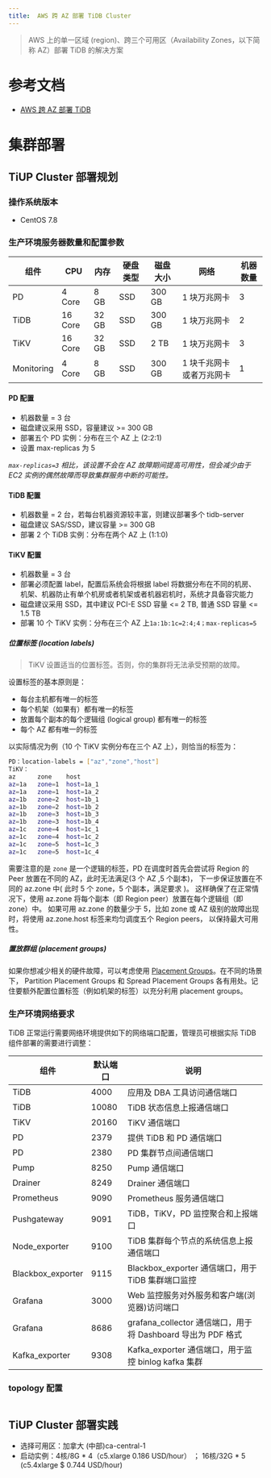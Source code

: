 ```yaml
---
title:  AWS 跨 AZ 部署 TiDB Cluster
---
```


> AWS 上的单一区域 (region)、跨三个可用区（Availability Zones，以下简称 AZ）部署 TiDB 的解决方案

# 参考文档

- [ AWS 跨 AZ 部署 TiDB](https://book.tidb.io/session4/chapter4/cross-az-in-aws.html)

# 集群部署

## TiUP Cluster 部署规划

### 操作系统版本

- CentOS 7.8

### 生产环境服务器数量和配置参数

| 组件       | CPU        | 内存     | 硬盘类型 | 磁盘大小  | 网络                        | 机器数量 |
| ---------- | ---------- | -------- | -------- | --------- | --------------------------- | -------- |
| PD         | 4 Core  | 8 GB  | SSD      | 300 GB | 1 块万兆网卡             | 3        |
| TiDB       | 16 Core | 32 GB | SSD  | 300 GB | 1 块万兆网卡             | 2        |
| TiKV       | 16 Core | 32 GB | SSD      | 2 TB   | 1 块万兆网卡             | 3        |
| Monitoring| 4 Core  | 8 GB | SSD  | 300 GB | 1 块千兆网卡或者万兆网卡 | 1        |

#### PD 配置

- 机器数量 = 3 台 
- 磁盘建议采用 SSD，容量建议 >= 300 GB
- 部署五个 PD 实例：分布在三个 AZ 上 (2:2:1)
- 设置 max-replicas 为 5

*`max-replicas=3` 相比，该设置不会在 AZ 故障期间提高可用性，但会减少由于 EC2 实例的偶然故障而导致集群服务中断的可能性。*

#### TiDB 配置

- 机器数量 = 2 台，若每台机器资源较丰富，则建议部署多个 tidb-server
- 磁盘建议 SAS/SSD，建议容量 >= 300 GB
- 部署 2 个 TiDB 实例：分布在两个 AZ 上 (1:1:0)


#### TiKV 配置

- 机器数量 = 3 台
- 部署必须配置 label，配置后系统会将根据 label 将数据分布在不同的机房、机架、机器防止有单个机房或者机架或者机器宕机时，系统才具备容灾能力
- 磁盘建议采用 SSD，其中建议 PCI-E SSD 容量 <= 2 TB, 普通 SSD 容量 <= 1.5 TB
- 部署 10 个 TiKV 实例：分布在三个 AZ 上`1a:1b:1c=2:4;4；max-replicas=5`

##### 位置标签 (location labels)

> TiKV 设置适当的位置标签。否则，你的集群将无法承受预期的故障。 

设置标签的基本原则是：

* 每台主机都有唯一的标签
* 每个机架（如果有）都有唯一的标签
* 放置每个副本的每个逻辑组 (logical group) 都有唯一的标签
* 每个 AZ 都有唯一的标签

以实际情况为例（10 个 TiKV 实例分布在三个 AZ 上），则恰当的标签为：

```bash
PD：location-labels = ["az","zone","host"]
TiKV：
az	    zone	host
az=1a	zone=1	host=1a_1
az=1a	zone=1	host=1a_2
az=1b	zone=2	host=1b_1
az=1b	zone=2	host=1b_2
az=1b	zone=3	host=1b_3
az=1b	zone=3	host=1b_4
az=1c	zone=4	host=1c_1
az=1c	zone=4	host=1c_2
az=1c	zone=5	host=1c_3
az=1c	zone=5	host=1c_4
```

需要注意的是 `zone` 是一个逻辑的标签，PD 在调度时首先会尝试将 Region 的 Peer 放置在不同的 AZ，此时无法满足(3 个 AZ ,5 个副本)，
下一步保证放置在不同的 az.zone 中( 此时 5 个 zone，5 个副本，满足要求 )。
这样确保了在正常情况下，使用 az.zone 将每个副本（即 Region peer）放置在每个逻辑组（即 zone）中。 
如果可用 az.zone 的数量少于 5，比如 zone 或 AZ 级别的故障出现时，将使用 az.zone.host 标签来均匀调度五个 Region peers，
以保持最大可用性。

##### 置放群组 (placement groups)

如果你想减少相关的硬件故障，可以考虑使用 [Placement Groups](https://docs.aws.amazon.com/zh_cn/AWSEC2/latest/UserGuide/placement-groups.html)。在不同的场景下， 
Partition Placement Groups 和 Spread Placement Groups 各有用处。记住要额外配置位置标签（例如机架的标签）以充分利用 placement groups。


### 生产环境网络要求

TiDB 正常运行需要网络环境提供如下的网络端口配置，管理员可根据实际 TiDB 组件部署的需要进行调整：

| 组件              | 默认端口 | 说明                                                         |
| ----------------- | -------- | ------------------------------------------------------------ |
| TiDB              | 4000     | 应用及 DBA 工具访问通信端口                                  |
| TiDB              | 10080    | TiDB 状态信息上报通信端口                                    |
| TiKV              | 20160    | TiKV 通信端口                                                |
| PD                | 2379     | 提供 TiDB 和 PD 通信端口                                     |
| PD                | 2380     | PD 集群节点间通信端口                                        |
| Pump              | 8250     | Pump 通信端口                                                |
| Drainer           | 8249     | Drainer 通信端口                                             |
| Prometheus        | 9090     | Prometheus 服务通信端口                                      |
| Pushgateway       | 9091     | TiDB，TiKV，PD 监控聚合和上报端口                            |
| Node_exporter     | 9100     | TiDB 集群每个节点的系统信息上报通信端口                      |
| Blackbox_exporter | 9115     | Blackbox_exporter 通信端口，用于 TiDB 集群端口监控           |
| Grafana           | 3000     | Web 监控服务对外服务和客户端(浏览器)访问端口                 |
| Grafana           | 8686     | grafana_collector 通信端口，用于将 Dashboard 导出为 PDF 格式 |
| Kafka_exporter    | 9308     | Kafka_exporter 通信端口，用于监控 binlog kafka 集群          |

### topology 配置

```yaml

```

## TiUP Cluster 部署实践

- 选择可用区：加拿大 (中部)ca-central-1
- 启动实例：4核/8G * 4（c5.xlarge 0.186 USD/hour） ； 16核/32G * 5 (c5.4xlarge $ 0.744 USD/hour)
